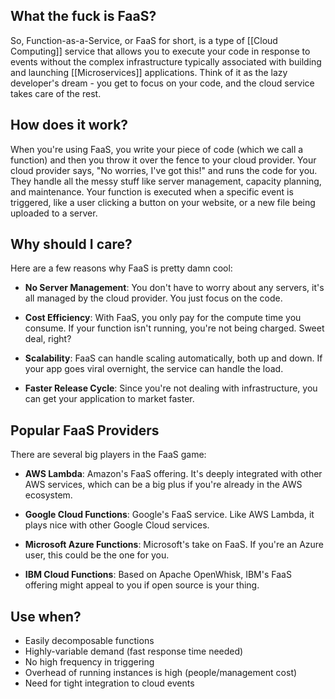 ## What the fuck is FaaS?

So, Function-as-a-Service, or FaaS for short, is a type of [[Cloud Computing]] service that allows you to execute your code in response to events without the complex infrastructure typically associated with building and launching [[Microservices]] applications. Think of it as the lazy developer's dream - you get to focus on your code, and the cloud service takes care of the rest.

## How does it work?

When you're using FaaS, you write your piece of code (which we call a function) and then you throw it over the fence to your cloud provider. Your cloud provider says, "No worries, I've got this!" and runs the code for you. They handle all the messy stuff like server management, capacity planning, and maintenance. Your function is executed when a specific event is triggered, like a user clicking a button on your website, or a new file being uploaded to a server.

## Why should I care?

Here are a few reasons why FaaS is pretty damn cool:

- **No Server Management**: You don't have to worry about any servers, it's all managed by the cloud provider. You just focus on the code.

- **Cost Efficiency**: With FaaS, you only pay for the compute time you consume. If your function isn't running, you're not being charged. Sweet deal, right?

- **Scalability**: FaaS can handle scaling automatically, both up and down. If your app goes viral overnight, the service can handle the load.

- **Faster Release Cycle**: Since you're not dealing with infrastructure, you can get your application to market faster.

## Popular FaaS Providers

There are several big players in the FaaS game:

- **AWS Lambda**: Amazon's FaaS offering. It's deeply integrated with other AWS services, which can be a big plus if you're already in the AWS ecosystem.

- **Google Cloud Functions**: Google's FaaS service. Like AWS Lambda, it plays nice with other Google Cloud services.

- **Microsoft Azure Functions**: Microsoft's take on FaaS. If you're an Azure user, this could be the one for you.

- **IBM Cloud Functions**: Based on Apache OpenWhisk, IBM's FaaS offering might appeal to you if open source is your thing.

## Use when?

- Easily decomposable functions  
- Highly-variable demand (fast response time needed)  
- No high frequency in triggering  
- Overhead of running instances is high (people/management cost) 
- Need for tight integration to cloud events